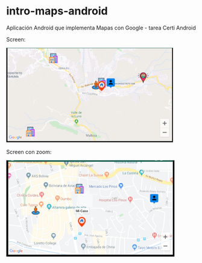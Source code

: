 # intro-maps-android
Aplicación Android que implementa Mapas con Google - tarea Certi Android


Screen:<br/>

![Resultado Maps](screen_maps.PNG?raw=true "Resultado Maps")

Screen con zoom:<br/>

![Resultado Maps Zoom](screen_maps_zoom.PNG?raw=true "Resultado Maps Zoom")
